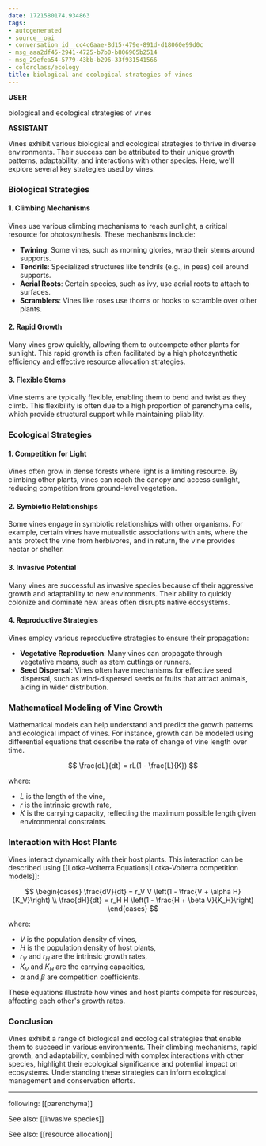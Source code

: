 ```yaml
---
date: 1721580174.934863
tags:
- autogenerated
- source__oai
- conversation_id__cc4c6aae-8d15-479e-891d-d18060e99d0c
- msg_aaa2df45-2941-4725-b7b0-b806905b2514
- msg_29efea54-5779-43bb-b296-33f931541566
- colorclass/ecology
title: biological and ecological strategies of vines
---
```


**USER**

biological and ecological strategies of vines


**ASSISTANT**

Vines exhibit various biological and ecological strategies to thrive in diverse environments. Their success can be attributed to their unique growth patterns, adaptability, and interactions with other species. Here, we'll explore several key strategies used by vines.

### Biological Strategies

#### 1. **Climbing Mechanisms**
Vines use various climbing mechanisms to reach sunlight, a critical resource for photosynthesis. These mechanisms include:

- **Twining**: Some vines, such as morning glories, wrap their stems around supports.
- **Tendrils**: Specialized structures like tendrils (e.g., in peas) coil around supports.
- **Aerial Roots**: Certain species, such as ivy, use aerial roots to attach to surfaces.
- **Scramblers**: Vines like roses use thorns or hooks to scramble over other plants.

#### 2. **Rapid Growth**
Many vines grow quickly, allowing them to outcompete other plants for sunlight. This rapid growth is often facilitated by a high photosynthetic efficiency and effective resource allocation strategies.

#### 3. **Flexible Stems**
Vine stems are typically flexible, enabling them to bend and twist as they climb. This flexibility is often due to a high proportion of parenchyma cells, which provide structural support while maintaining pliability.

### Ecological Strategies

#### 1. **Competition for Light**
Vines often grow in dense forests where light is a limiting resource. By climbing other plants, vines can reach the canopy and access sunlight, reducing competition from ground-level vegetation.

#### 2. **Symbiotic Relationships**
Some vines engage in symbiotic relationships with other organisms. For example, certain vines have mutualistic associations with ants, where the ants protect the vine from herbivores, and in return, the vine provides nectar or shelter.

#### 3. **Invasive Potential**
Many vines are successful as invasive species because of their aggressive growth and adaptability to new environments. Their ability to quickly colonize and dominate new areas often disrupts native ecosystems.

#### 4. **Reproductive Strategies**
Vines employ various reproductive strategies to ensure their propagation:

- **Vegetative Reproduction**: Many vines can propagate through vegetative means, such as stem cuttings or runners.
- **Seed Dispersal**: Vines often have mechanisms for effective seed dispersal, such as wind-dispersed seeds or fruits that attract animals, aiding in wider distribution.

### Mathematical Modeling of Vine Growth

Mathematical models can help understand and predict the growth patterns and ecological impact of vines. For instance, growth can be modeled using differential equations that describe the rate of change of vine length over time.

$$
\frac{dL}{dt} = rL(1 - \frac{L}{K})
$$

where:
- $L$ is the length of the vine,
- $r$ is the intrinsic growth rate,
- $K$ is the carrying capacity, reflecting the maximum possible length given environmental constraints.

### Interaction with Host Plants

Vines interact dynamically with their host plants. This interaction can be described using [[Lotka-Volterra Equations|Lotka-Volterra competition models]]:

$$
\begin{cases}
\frac{dV}{dt} = r_V V \left(1 - \frac{V + \alpha H}{K_V}\right) \\
\frac{dH}{dt} = r_H H \left(1 - \frac{H + \beta V}{K_H}\right)
\end{cases}
$$

where:
- $V$ is the population density of vines,
- $H$ is the population density of host plants,
- $r_V$ and $r_H$ are the intrinsic growth rates,
- $K_V$ and $K_H$ are the carrying capacities,
- $\alpha$ and $\beta$ are competition coefficients.

These equations illustrate how vines and host plants compete for resources, affecting each other's growth rates.

### Conclusion

Vines exhibit a range of biological and ecological strategies that enable them to succeed in various environments. Their climbing mechanisms, rapid growth, and adaptability, combined with complex interactions with other species, highlight their ecological significance and potential impact on ecosystems. Understanding these strategies can inform ecological management and conservation efforts.


---


following: [[parenchyma]]

See also: [[invasive species]]


See also: [[resource allocation]]